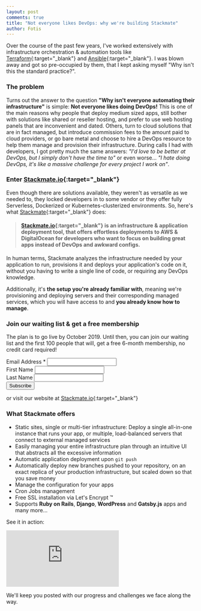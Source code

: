 ```yaml
---
layout: post
comments: true
title: "Not everyone likes DevOps: why we're building Stackmate"
author: Fotis
---
```


Over the course of the past few years, I've worked extensively with infrastructure orchestration & automation tools
like [Terraform](https://www.terraform.io/){:target="_blank"} and [Ansible](https://www.ansible.com/){:target="_blank"}.
I was blown away and got so pre-occupied by them, that I kept asking myself "Why isn't this the standard practice?".

### The problem
Turns out the answer to the question **"Why isn't everyone automating their infrastructure"** is simple: **Not everyone likes doing DevOps!**
This is one of the main reasons why people that deploy medium sized apps, still bother with solutions like shared or reseller hosting,
and prefer to use web hosting panels that are inconvenient and dated. Others, turn to cloud solutions that are in fact managed,
but introduce commission fees to the amount paid to cloud providers, or go bare metal and choose to hire a DevOps resource
to help them manage and provision their infrastructure. During calls I had with developers, I got pretty much the same answers:
*"I'd love to be better at DevOps, but I simply don't have the time to"* or even worse... *"I hate doing DevOps, it's like a massive challenge for every project I work on"*.

### Enter [Stackmate.io](https://stackmate.io){:target="_blank"}
Even though there are solutions available, they weren't as versatile as we needed to, they locked developers in to some vendor or they offer fully Serverless, Dockerized or Kubernetes-clusterized environments. So, here's what [Stackmate](https://stackmate.io){:target="_blank"} does: 

> #### [Stackmate.io](https://stackmate.io){:target="_blank"} is an infrastructure & application deployment tool, that offers effortless deployments to AWS & DigitalOcean for developers who want to focus on building great apps instead of DevOps and awkward configs.

In human terms, Stackmate analyzes the infrastructure needed by your application to run, provisions it and deploys your application's code on it,
without you having to write a single line of code, or requiring any DevOps knowledge.

Additionally, it's **the setup you're already familiar with**, meaning we're provisioning and deploying servers and their corresponding managed services,
which you will have access to and **you already know how to manage**.

### Join our waiting list & get a free membership
The plan is to go live by October 2019. Until then, you can join our waiting list and the first 100 people that will, get a free 6-month membership, no credit card required!

<!-- Begin Mailchimp Signup Form -->
<div id="mc_embed_signup">
<form action="https://stackmate.us17.list-manage.com/subscribe/post?u=479e40691dc1b1f4f2610acf4&amp;id=4f5b7daa66" method="post" id="mc-embedded-subscribe-form" name="mc-embedded-subscribe-form" class="validate" target="_blank" novalidate>
    <div id="mc_embed_signup_scroll">
<div class="mc-field-group">
  <label for="mce-EMAIL">Email Address  <span class="asterisk">*</span>
</label>
  <input type="email" value="" name="EMAIL" class="required email" id="mce-EMAIL">
</div>
<div class="mc-field-group">
  <label for="mce-FNAME">First Name </label>
  <input type="text" value="" name="FNAME" class="" id="mce-FNAME">
</div>
<div class="mc-field-group">
  <label for="mce-LNAME">Last Name </label>
  <input type="text" value="" name="LNAME" class="" id="mce-LNAME">
</div>
  <div id="mce-responses" class="clear">
    <div class="response" id="mce-error-response" style="display:none"></div>
    <div class="response" id="mce-success-response" style="display:none"></div>
  </div>    <!-- real people should not fill this in and expect good things - do not remove this or risk form bot signups-->
    <div style="position: absolute; left: -5000px;" aria-hidden="true"><input type="text" name="b_479e40691dc1b1f4f2610acf4_4f5b7daa66" tabindex="-1" value=""></div>
    <div class="clear"><input type="submit" value="Subscribe" name="subscribe" id="mc-embedded-subscribe" class="button"></div>
    </div>
</form>
</div>
<script type='text/javascript' src='//s3.amazonaws.com/downloads.mailchimp.com/js/mc-validate.js'></script><script type='text/javascript'>(function($) {window.fnames = new Array(); window.ftypes = new Array();fnames[0]='EMAIL';ftypes[0]='email';fnames[1]='FNAME';ftypes[1]='text';fnames[2]='LNAME';ftypes[2]='text';fnames[3]='ADDRESS';ftypes[3]='address';fnames[4]='PHONE';ftypes[4]='phone';}(jQuery));var $mcj = jQuery.noConflict(true);</script>
<!--End mc_embed_signup-->

or visit our website at [Stackmate.io](https://stackmate.io){:target="_blank"}

### What Stackmate offers
- Static sites, single or multi-tier infrastructure: Deploy a single all-in-one instance that runs your app, or multiple, load-balanced servers that connect to external managed services
- Easily managing your entire infrastructure plan through an intuitive UI that abstracts all the excessive information
- Automatic application deployment upon `git push`
- Automatically deploy new branches pushed to your repository, on an exact replica of your production infrastructure, but scaled down so that you save money
- Manage the configuration for your apps
- Cron Jobs management
- Free SSL installation via Let's Encrypt &trade;
- Supports **Ruby on Rails**, **Django**, **WordPress** and **Gatsby.js** apps
and many more...

See it in action:
<div class="aspect-ratio sixteen-by-nine">
  <iframe src="https://www.youtube.com/embed/I1pmz7Q84fE" frameborder="0" allowfullscreen></iframe>
</div>


We'll keep you posted with our progress and challenges we face along the way.
